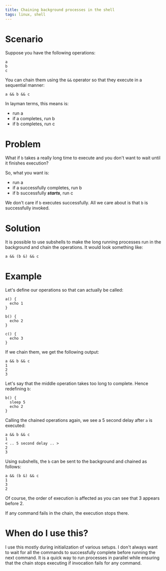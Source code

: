 ```yaml
---
title: Chaining background processes in the shell
tags: linux, shell
---
```


# Scenario

Suppose you have the following operations:

```
a
b
c
```

You can chain them using the `&&` operator so that they execute in a sequential manner:

```
a && b && c
```

In layman terms, this means is:

- run a
- if a completes, run b
- if b completes, run c

# Problem

What if `b` takes a really long time to execute and you don't want to wait until it finishes execution?

So, what you want is:

- run a
- if a successfully completes, run b
- if b successfully ***starts***, run c

We don't care if `b` executes successfully. All we care about is that `b` is successfully invoked.

# Solution

It is possible to use subshells to make the long running processes run in the background and chain the operations. It would look something like:

```
a && (b &) && c
```

# Example

Let's define our operations so that can actually be called:

```
a() {
  echo 1
}

b() {
  echo 2
}

c() {
  echo 3
}
```

If we chain them, we get the following output:

```
a && b && c
1
2
3
```

Let's say that the middle operation takes too long to complete. Hence redefining `b`:

```
b() {
  sleep 5
  echo 2
}
```

Calling the chained operations again, we see a 5 second delay after `a` is executed:

```
a && b && c
1
< .. 5 second delay .. >
2
3
```

Using subshells, the `b` can be sent to the background and chained as follows:

```
a && (b &) && c
1
3
2
```

Of course, the order of execution is affected as you can see that 3 appears before 2.

If any command fails in the chain, the execution stops there.

# When do I use this?

I use this mostly during initialization of various setups. I don't always want
to wait for all the commands to successfully complete before running the next
command. It is a quick way to run processes in parallel while ensuring that the
chain stops executing if invocation fails for any command.
